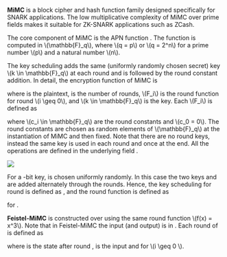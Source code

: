 
**MiMC** is a block cipher and hash function family designed specifically for SNARK applications. The low multiplicative complexity of MiMC over prime fields makes it suitable for ZK-SNARK applications such as ZCash.

The core component of MiMC is the APN function . The function is computed in \\(\\mathbb{F}\_q\\), where \\(q = p\\) or \\(q = 2^n\\) for a prime number \\(p\\) and a natural number \\(n\\).

The key scheduling adds the same (uniformly randomly chosen secret) key \\(k \\in \\mathbb{F}\_q\\) at each round and is followed by the round constant addition. In detail, the encryption function of MiMC is

where is the plaintext, is the number of rounds, \\(F\_i\\) is the round function for round \\(i \\geq 0\\), and \\(k \\in \\mathbb{F}\_q\\) is the key. Each \\(F\_i\\) is defined as

where \\(c\_i \\in \\mathbb{F}\_q\\) are the round constants and \\(c\_0 = 0\\). The round constants are chosen as random elements of \\(\\mathbb{F}\_q\\) at the instantiation of MiMC and then fixed. Note that there are no round keys, instead the same key is used in each round and once at the end. All the operations are defined in the underlying field .

![](https://byt3bit.github.io/primesym/mimc/mimc.png)

For a -bit key, is chosen uniformly randomly. In this case the two keys and are added alternately through the rounds. Hence, the key scheduling for round is defined as , and the round function is defined as

for .

**Feistel-MiMC** is constructed over using the same round function \\(f(x) = x^3\\). Note that in Feistel-MiMC the input (and output) is in . Each round of is defined as

where is the state after round , is the input and for \\(i \\geq 0 \\).
